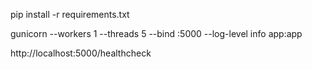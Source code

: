pip install -r requirements.txt

gunicorn --workers 1 --threads 5 --bind :5000 --log-level info app:app

http://localhost:5000/healthcheck